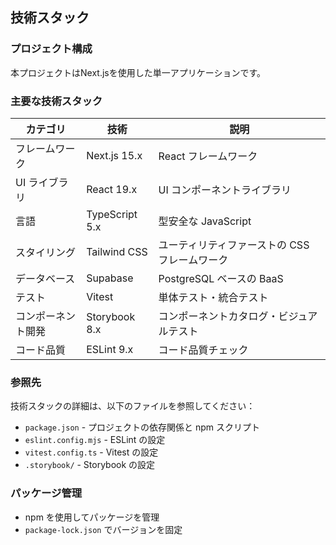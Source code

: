 ## 技術スタック

### プロジェクト構成

本プロジェクトはNext.jsを使用した単一アプリケーションです。

### 主要な技術スタック

| カテゴリ | 技術 | 説明 |
| --- | --- | --- |
| フレームワーク | Next.js 15.x | React フレームワーク |
| UI ライブラリ | React 19.x | UI コンポーネントライブラリ |
| 言語 | TypeScript 5.x | 型安全な JavaScript |
| スタイリング | Tailwind CSS | ユーティリティファーストの CSS フレームワーク |
| データベース | Supabase | PostgreSQL ベースの BaaS |
| テスト | Vitest | 単体テスト・統合テスト |
| コンポーネント開発 | Storybook 8.x | コンポーネントカタログ・ビジュアルテスト |
| コード品質 | ESLint 9.x | コード品質チェック |

### 参照先

技術スタックの詳細は、以下のファイルを参照してください：

- `package.json` - プロジェクトの依存関係と npm スクリプト
- `eslint.config.mjs` - ESLint の設定
- `vitest.config.ts` - Vitest の設定
- `.storybook/` - Storybook の設定

### パッケージ管理

- npm を使用してパッケージを管理
- `package-lock.json` でバージョンを固定
